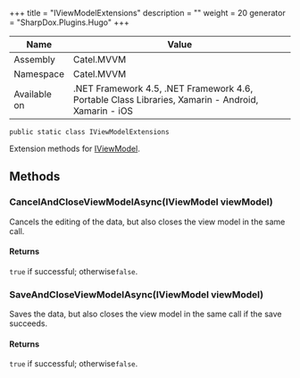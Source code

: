 

+++
title = "IViewModelExtensions" 
description = ""
weight = 20
generator = "SharpDox.Plugins.Hugo"
+++

Name|Value
---|---
Assembly|Catel.MVVM
Namespace|Catel.MVVM
Available on|.NET Framework 4.5, .NET Framework 4.6, Portable Class Libraries, Xamarin - Android, Xamarin - iOS

```
public static class IViewModelExtensions
```

Extension methods for [IViewModel](#).

## Methods

### CancelAndCloseViewModelAsync(IViewModel viewModel)

Cancels the editing of the data, but also closes the view model in the same call.

#### Returns

`true` if successful; otherwise`false`.

### SaveAndCloseViewModelAsync(IViewModel viewModel)

Saves the data, but also closes the view model in the same call if the save succeeds.

#### Returns

`true` if successful; otherwise`false`.

